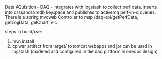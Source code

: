 Data AQuisition - DAQ - integrates with logstash to collect perf data.  Inserts into cassandra mdb keyspace and publishes to activemq perf-in-q queues.  There is a spring mvcweb Controller to map /daq-api/getPerfData, getLogData, getChart, etc  

steps to build/use:
1) mvn install 
2) cp war artifact from target/ to tomcat webapps and jar can be used in logstash (modeled and configured in the daq platform in oneops design)
